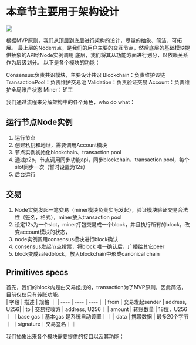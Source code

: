 # 本章节主要用于架构设计

<image src = "/docs/images/prague_structure.png"></image>

根据MVP原则，我们从顶层到底层进行架构的设计，尽量的抽象、简洁、可拓展。
最上层的Node节点，是我们的用户主要的交互节点，然后底层的基础模块提供抽象的API给Node实例调用
底层，我们将其从功能方面进行划分，以依赖关系作为层级划分。
以下是各个模块的功能：

Consensus:负责共识模块，主要设计共识
Blockchain：负责维护该链
TransactionPool：负责维护交易池
Validation：负责验证交易
Account：负责维护全局账户状态
Miner：矿工


我们通过流程来分解架构中的各个角色，who do what：
## 运行节点Node实例
1. 运行节点
2. 创建私钥和地址，需要调用Account模块
3. 节点实例初始化blockchain、transaction pool
4. 通过p2p，节点调用同步功能api，同步blockchain、transaction pool，每个slot同步一次（暂时设置为12s）
5. 后台运行

## 交易
1. Node实例发起一笔交易（miner模块负责实际发起），验证模块验证交易合法性（签名，格式），miner放入transaction pool
2. 设定12s为一个slot，miner打包交易成一个block，并且执行所有的block，改变account模块的状态，
3. node实例调用consensus模块进行block确认
4. consensus发起节点投票，将block 唯一确认后，广播给其它peer
5. block变成saledblock，放入blockchain中形成canonical chain


## Primitives specs
首先，我们的block内是由交易组成的，transaction为了MVP原则，因此简洁，目前仅仅只有转账功能，  
|  字段  |  描述  |  规格  ｜
|  ----  | ----  |  ----｜
| from  | 交易发起sender |  address, U256|
| to  | 交易接收方 | address, U256｜
| amount  | 转账数量 | 18位，U256 ｜
｜base gas｜基本gas 是系统自动设置｜｜
|  data | 携带数据 | 最多20个字节 ｜
｜signature｜交易签名｜｜




我们抽象出来各个模块需要提供的接口以及其功能：